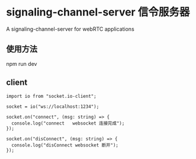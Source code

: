 # signaling-channel-server 信令服务器
A signaling-channel-server for webRTC applications 

## 使用方法
npm run dev

## client
```
import io from "socket.io-client";

socket = io("ws://localhost:1234");

socket.on("connect", (msg: string) => {
  console.log("connect   websocket 连接完成");
});

socket.on("disConnect", (msg: string) => {
  console.log("disConnect websocket 断开");
});
```

